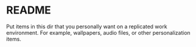 # README

Put items in this dir that you personally want on a replicated work environment. For example, wallpapers, audio files, or other personalization items.
